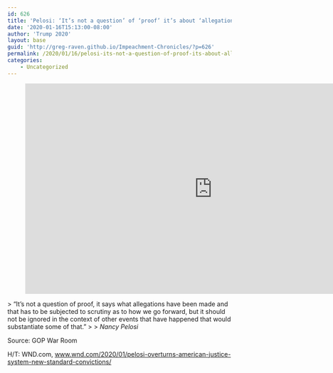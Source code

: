 ```yaml
---
id: 626
title: 'Pelosi: ‘It’s not a question’ of ‘proof’ it’s about ‘allegations’'
date: '2020-01-16T15:13:00-08:00'
author: 'Trump 2020'
layout: base
guid: 'http://greg-raven.github.io/Impeachment-Chronicles/?p=626'
permalink: /2020/01/16/pelosi-its-not-a-question-of-proof-its-about-allegations/
categories:
    - Uncategorized
---
```


<figure class="wp-block-embed is-type-rich is-provider-embed-handler wp-block-embed-embed-handler wp-embed-aspect-16-9 wp-has-aspect-ratio"><div class="wp-block-embed__wrapper"><iframe allow="accelerometer; autoplay; clipboard-write; encrypted-media; gyroscope; picture-in-picture" allowfullscreen="" frameborder="0" height="473" src="https://www.youtube.com/embed/7dzhIxeF204?feature=oembed" title="Pelosi On Impeachment Witnesses: “It’s Not A Question” Of “Proof” It’s About “Allegations”" width="840"></iframe></div></figure>> “It’s not a question of proof, it says what allegations have been made and that has to be subjected to scrutiny as to how we go forward, but it should not be ignored in the context of other events that have happened that would substantiate some of that.”
> 
> <cite>Nancy Pelosi</cite>

Source: GOP War Room

H/T: WND.com, www.wnd.com/2020/01/pelosi-overturns-american-justice-system-new-standard-convictions/